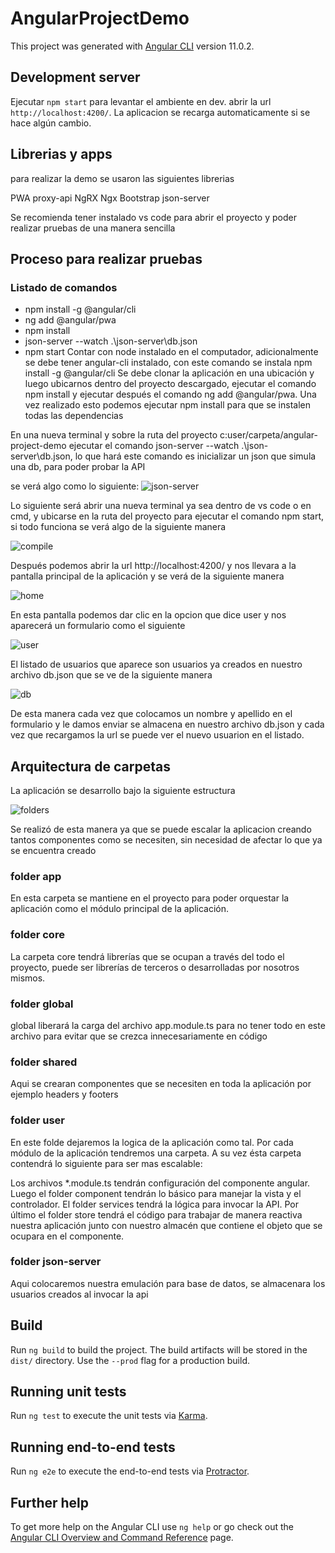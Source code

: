 # AngularProjectDemo

This project was generated with [Angular CLI](https://github.com/angular/angular-cli) version 11.0.2.

## Development server

Ejecutar `npm start` para levantar el ambiente en dev. abrir la url `http://localhost:4200/`. La aplicacion se recarga automaticamente si se hace algún cambio.

## Librerias y apps
para realizar la demo se usaron las siguientes librerias

PWA
proxy-api
NgRX
Ngx Bootstrap
json-server

Se recomienda tener instalado vs code para abrir el proyecto y poder realizar pruebas de una manera sencilla
## Proceso para realizar pruebas

### Listado de comandos
- npm install -g @angular/cli
- ng add @angular/pwa
- npm install
- json-server --watch .\json-server\db.json
- npm start
Contar con node instalado en el computador, adicionalmente se debe tener angular-cli instalado, con este comando se instala npm install -g @angular/cli
Se debe clonar la aplicación en una ubicación y luego ubicarnos dentro del proyecto descargado, ejecutar el comando npm install y ejecutar después el comando ng add @angular/pwa. Una vez realizado esto podemos ejecutar npm install para que se instalen todas las dependencias

En una nueva terminal y sobre la ruta del proyecto c:user/carpeta/angular-project-demo ejecutar el comando json-server --watch .\json-server\db.json, lo que hará este comando es inicializar un json que simula una db, para poder probar la API

se verá algo como lo siguiente:
![json-server](https://user-images.githubusercontent.com/22681704/100566447-08da3980-3294-11eb-9f55-7424a277e98c.PNG)

Lo siguiente será abrir una nueva terminal ya sea dentro de vs code o en cmd, y ubicarse en la ruta del proyecto para ejecutar el comando npm start, si todo funciona se verá algo de la siguiente manera

![compile](https://user-images.githubusercontent.com/22681704/100566812-fb717f00-3294-11eb-93ca-8ef41eaf2e3f.PNG)

Después podemos abrir la url http://localhost:4200/ y nos llevara a la pantalla principal de la aplicación y se verá de la siguiente manera

![home](https://user-images.githubusercontent.com/22681704/100567085-b13ccd80-3295-11eb-9e63-d15fe4fe021c.PNG)

En esta pantalla podemos dar clic en la opcion que dice user y nos aparecerá un formulario como el siguiente

![user](https://user-images.githubusercontent.com/22681704/100567175-e47f5c80-3295-11eb-9ada-eacd56d08c10.PNG)

El listado de usuarios que aparece son usuarios ya creados en nuestro archivo db.json que se ve de la siguiente manera

![db](https://user-images.githubusercontent.com/22681704/100567277-1c869f80-3296-11eb-85d6-f45ca0de26ac.PNG)

De esta manera cada vez que colocamos un nombre y apellido en el formulario y le damos enviar se almacena en nuestro archivo db.json y cada vez que recargamos la url se puede ver el nuevo usuarion en el listado.

## Arquitectura de carpetas

La aplicación se desarrollo bajo la siguiente estructura

![folders](https://user-images.githubusercontent.com/22681704/100568030-fb26b300-3297-11eb-84d4-11af0a587513.PNG)

Se realizó de esta manera ya que se puede escalar la aplicacion creando tantos componentes como se necesiten, sin necesidad de afectar lo que ya se encuentra creado

### folder app
En esta carpeta se mantiene en el proyecto para poder orquestar la aplicación como el módulo principal de la aplicación.

### folder core
La carpeta core tendrá librerías que se ocupan a través del todo el proyecto, puede ser librerías de terceros o desarrolladas por nosotros mismos.

### folder global
global liberará la carga del archivo app.module.ts para no tener todo en este archivo para evitar que se crezca innecesariamente en código

### folder shared
Aqui se crearan componentes que se necesiten en toda la aplicación por ejemplo headers y footers

### folder user
En este folde dejaremos la logica de la aplicación como tal. Por cada módulo de la aplicación tendremos una carpeta. A su vez ésta carpeta contendrá lo siguiente para ser mas escalable:

Los archivos *.module.ts tendrán configuración del componente angular. Luego el folder component tendrán lo básico para manejar la vista y el controlador. El folder services tendrá la lógica para invocar la API. Por último el folder store tendrá el código para trabajar de manera reactiva nuestra aplicación junto con nuestro almacén que contiene el objeto que se ocupara en el componente.

### folder json-server
Aqui colocaremos nuestra emulación para base de datos, se almacenara los usuarios creados al invocar la api
## Build

Run `ng build` to build the project. The build artifacts will be stored in the `dist/` directory. Use the `--prod` flag for a production build.

## Running unit tests

Run `ng test` to execute the unit tests via [Karma](https://karma-runner.github.io).

## Running end-to-end tests

Run `ng e2e` to execute the end-to-end tests via [Protractor](http://www.protractortest.org/).

## Further help

To get more help on the Angular CLI use `ng help` or go check out the [Angular CLI Overview and Command Reference](https://angular.io/cli) page.
